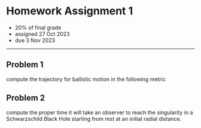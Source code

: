 # Homework Assignment 1

  * 20% of final grade
  * assigned 27 Oct 2023
  * due 3 Nov 2023

---

## Problem 1

compute the trajectory for ballistic motion in the following metric

## Problem 2

compute the proper time it will take an observer to reach the singularity in a Schwarzschild Black Hole starting from rest at an initial radial distance.
